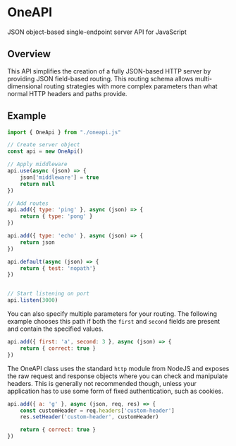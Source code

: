 # OneAPI

JSON object-based single-endpoint server API for JavaScript

## Overview

This API simplifies the creation of a fully JSON-based HTTP server by providing JSON field-based routing. This routing schema allows multi-dimensional routing strategies with more complex parameters than what normal HTTP headers and paths provide.

## Example

```js
import { OneApi } from "./oneapi.js"

// Create server object
const api = new OneApi()

// Apply middleware
api.use(async (json) => {
    json['middleware'] = true
    return null
})

// Add routes
api.add({ type: 'ping' }, async (json) => {
    return { type: 'pong' }
})

api.add({ type: 'echo' }, async (json) => {
    return json
})

api.default(async (json) => {
    return { test: 'nopath'}
})


// Start listening on port
api.listen(3000)
```

You can also specify multiple parameters for your routing. The following example chooses this path if both the `first` and `second` fields are present and contain the specified values.

```js
api.add({ first: 'a', second: 3 }, async (json) => {
    return { correct: true }
})
```

The OneAPI class uses the standard `http` module from NodeJS and exposes the raw request and response objects where you can check and manipulate headers. This is generally not recommended though, unless your application has to use some form of fixed authentication, such as cookies.

```js
api.add({ a: 'g' }, async (json, req, res) => {
    const customHeader = req.headers['custom-header']
    res.setHeader('custom-header', customHeader)

    return { correct: true }
})
```
